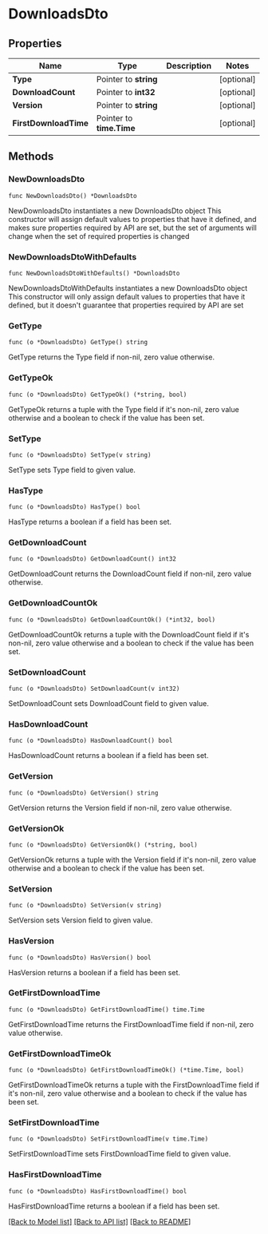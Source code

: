 # DownloadsDto

## Properties

Name | Type | Description | Notes
------------ | ------------- | ------------- | -------------
**Type** | Pointer to **string** |  | [optional] 
**DownloadCount** | Pointer to **int32** |  | [optional] 
**Version** | Pointer to **string** |  | [optional] 
**FirstDownloadTime** | Pointer to **time.Time** |  | [optional] 

## Methods

### NewDownloadsDto

`func NewDownloadsDto() *DownloadsDto`

NewDownloadsDto instantiates a new DownloadsDto object
This constructor will assign default values to properties that have it defined,
and makes sure properties required by API are set, but the set of arguments
will change when the set of required properties is changed

### NewDownloadsDtoWithDefaults

`func NewDownloadsDtoWithDefaults() *DownloadsDto`

NewDownloadsDtoWithDefaults instantiates a new DownloadsDto object
This constructor will only assign default values to properties that have it defined,
but it doesn't guarantee that properties required by API are set

### GetType

`func (o *DownloadsDto) GetType() string`

GetType returns the Type field if non-nil, zero value otherwise.

### GetTypeOk

`func (o *DownloadsDto) GetTypeOk() (*string, bool)`

GetTypeOk returns a tuple with the Type field if it's non-nil, zero value otherwise
and a boolean to check if the value has been set.

### SetType

`func (o *DownloadsDto) SetType(v string)`

SetType sets Type field to given value.

### HasType

`func (o *DownloadsDto) HasType() bool`

HasType returns a boolean if a field has been set.

### GetDownloadCount

`func (o *DownloadsDto) GetDownloadCount() int32`

GetDownloadCount returns the DownloadCount field if non-nil, zero value otherwise.

### GetDownloadCountOk

`func (o *DownloadsDto) GetDownloadCountOk() (*int32, bool)`

GetDownloadCountOk returns a tuple with the DownloadCount field if it's non-nil, zero value otherwise
and a boolean to check if the value has been set.

### SetDownloadCount

`func (o *DownloadsDto) SetDownloadCount(v int32)`

SetDownloadCount sets DownloadCount field to given value.

### HasDownloadCount

`func (o *DownloadsDto) HasDownloadCount() bool`

HasDownloadCount returns a boolean if a field has been set.

### GetVersion

`func (o *DownloadsDto) GetVersion() string`

GetVersion returns the Version field if non-nil, zero value otherwise.

### GetVersionOk

`func (o *DownloadsDto) GetVersionOk() (*string, bool)`

GetVersionOk returns a tuple with the Version field if it's non-nil, zero value otherwise
and a boolean to check if the value has been set.

### SetVersion

`func (o *DownloadsDto) SetVersion(v string)`

SetVersion sets Version field to given value.

### HasVersion

`func (o *DownloadsDto) HasVersion() bool`

HasVersion returns a boolean if a field has been set.

### GetFirstDownloadTime

`func (o *DownloadsDto) GetFirstDownloadTime() time.Time`

GetFirstDownloadTime returns the FirstDownloadTime field if non-nil, zero value otherwise.

### GetFirstDownloadTimeOk

`func (o *DownloadsDto) GetFirstDownloadTimeOk() (*time.Time, bool)`

GetFirstDownloadTimeOk returns a tuple with the FirstDownloadTime field if it's non-nil, zero value otherwise
and a boolean to check if the value has been set.

### SetFirstDownloadTime

`func (o *DownloadsDto) SetFirstDownloadTime(v time.Time)`

SetFirstDownloadTime sets FirstDownloadTime field to given value.

### HasFirstDownloadTime

`func (o *DownloadsDto) HasFirstDownloadTime() bool`

HasFirstDownloadTime returns a boolean if a field has been set.


[[Back to Model list]](../README.md#documentation-for-models) [[Back to API list]](../README.md#documentation-for-api-endpoints) [[Back to README]](../README.md)



